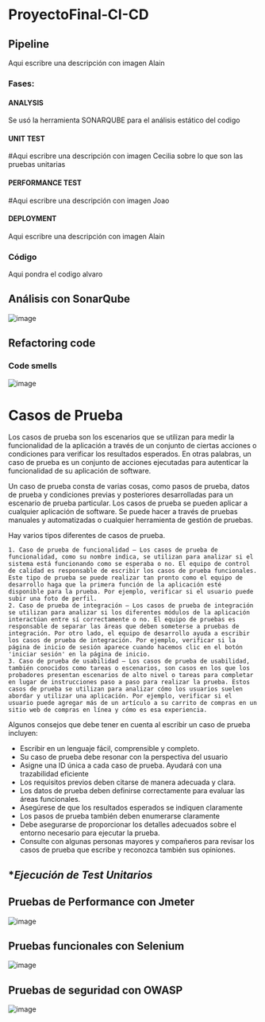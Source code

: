 # ProyectoFinal-CI-CD
## Pipeline
Aqui escribre una descripción con imagen Alain
### Fases:

#### ANALYSIS
Se usó la herramienta SONARQUBE para el análisis estático del codigo

#### UNIT TEST
#Aqui escribre una descripción con imagen Cecilia sobre lo que son las pruebas unitarias

#### PERFORMANCE TEST
#Aqui escribre una descripción con imagen Joao

#### DEPLOYMENT
Aqui escribre una descripción con imagen Alain

### Código
Aqui pondra el codigo alvaro

## Análisis con SonarQube
![image](https://user-images.githubusercontent.com/22668239/210021858-a9850c9b-db42-464b-999f-460a94544a08.png)

## Refactoring code

### Code smells 
![image](https://user-images.githubusercontent.com/22668239/210022028-c1399bd1-1a87-4e86-b0a8-69bc18fb7f91.png)

# Casos de Prueba
Los casos de prueba son los escenarios que se utilizan para medir la funcionalidad de la aplicación a través de un conjunto de ciertas acciones o condiciones para verificar los resultados esperados. En otras palabras, un caso de prueba es un conjunto de acciones ejecutadas para autenticar la funcionalidad de su aplicación de software. 

Un caso de prueba consta de varias cosas, como pasos de prueba, datos de prueba y condiciones previas y posteriores desarrolladas para un escenario de prueba particular. Los casos de prueba se pueden aplicar a cualquier aplicación de software. Se puede hacer a través de pruebas manuales y automatizadas o cualquier herramienta de gestión de pruebas. 

Hay varios tipos diferentes de casos de prueba.

	1. Caso de prueba de funcionalidad – Los casos de prueba de funcionalidad, como su nombre indica, se utilizan para analizar si el sistema está funcionando como se esperaba o no. El equipo de control de calidad es responsable de escribir los casos de prueba funcionales. Este tipo de prueba se puede realizar tan pronto como el equipo de desarrollo haga que la primera función de la aplicación esté disponible para la prueba. Por ejemplo, verificar si el usuario puede subir una foto de perfil. 
	2. Caso de prueba de integración – Los casos de prueba de integración se utilizan para analizar si los diferentes módulos de la aplicación interactúan entre sí correctamente o no. El equipo de pruebas es responsable de separar las áreas que deben someterse a pruebas de integración. Por otro lado, el equipo de desarrollo ayuda a escribir los casos de prueba de integración. Por ejemplo, verificar si la página de inicio de sesión aparece cuando hacemos clic en el botón 'iniciar sesión' en la página de inicio. 
	3. Caso de prueba de usabilidad – Los casos de prueba de usabilidad, también conocidos como tareas o escenarios, son casos en los que los probadores presentan escenarios de alto nivel o tareas para completar en lugar de instrucciones paso a paso para realizar la prueba. Estos casos de prueba se utilizan para analizar cómo los usuarios suelen abordar y utilizar una aplicación. Por ejemplo, verificar si el usuario puede agregar más de un artículo a su carrito de compras en un sitio web de compras en línea y cómo es esa experiencia.

Algunos consejos que debe tener en cuenta al escribir un caso de prueba incluyen:

+ Escribir en un lenguaje fácil, comprensible y completo.
+ Su caso de prueba debe resonar con la perspectiva del usuario
+ Asigne una ID única a cada caso de prueba. Ayudará con una trazabilidad eficiente
+ Los requisitos previos deben citarse de manera adecuada y clara. 
+ Los datos de prueba deben definirse correctamente para evaluar las áreas funcionales.
+ Asegúrese de que los resultados esperados se indiquen claramente
+ Los pasos de prueba también deben enumerarse claramente 
+ Debe asegurarse de proporcionar los detalles adecuados sobre el entorno necesario para ejecutar la prueba.
+ Consulte con algunas personas mayores y compañeros para revisar los casos de prueba que escribe y reconozca también sus opiniones.

## **Ejecución de Test Unitarios*
## **Pruebas de Performance con Jmeter**
![image](https://user-images.githubusercontent.com/22668239/210021983-655d95fe-ea7b-42f5-9c6c-25fd31c76849.png)
## **Pruebas funcionales con Selenium**
![image](https://user-images.githubusercontent.com/22668239/210021992-e72e607f-6f62-4719-8db8-0a3aebc26199.png)

## **Pruebas de seguridad con OWASP**
![image](https://user-images.githubusercontent.com/22668239/210021871-5635abfa-4141-4051-ad8b-4027fddff68f.png)
